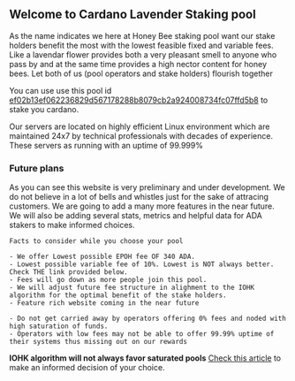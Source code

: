 ## Welcome to Cardano Lavender Staking pool

As the name indicates we here at Honey Bee staking pool want our stake holders benefit the most with the lowest feasible fixed and variable fees. Like a lavendar flower provides both a very pleasant smell to anyone who pass by and at the same time provides a high nector content for honey bees. Let both of us (pool operators and stake holders) flourish together

You can use use this pool id [ef02b13ef062236829d567178288b8079cb2a924008734fc07ffd5b8](https://pooltool.io/pool/ef02b13ef062236829d567178288b8079cb2a924008734fc07ffd5b8/blocks) to stake you cardano.

Our servers are located on highly efficient Linux environment which are maintained 24x7 by technical professionals with decades of experience. These servers as running with an uptime of 99.999%

### Future plans

As you can see this website is very preliminary and under development. We do not believe in a lot of bells and whistles just for the sake of attracing customers. We are going to add a many more features in the near future. We will also be adding several stats, metrics and helpful data for ADA stakers to make informed choices.

```
Facts to consider while you choose your pool

- We offer Lowest possible EPOH fee OF 340 ADA.
- Lowest possible variable fee of 10%. Lowest is NOT always better. Check THE link provided below.
- Fees will go down as more people join this pool.
- We will adjust future fee structure in alighment to the IOHK algorithm for the optimal benefit of the stake holders.
- Feature rich website coming in the near future

- Do not get carried away by operators offering 0% fees and noded with high saturation of funds. 
- Operators with low fees may not be able to offer 99.99% uptime of their systems thus missing out on our rewards
```
**IOHK algorithm will not always favor saturated pools** [Check this article](https://www.reddit.com/r/cardano/comments/ejie0c/cardano_staking_what_drives_returns_how_to_pick/)  to make an informed decision of your choice.
